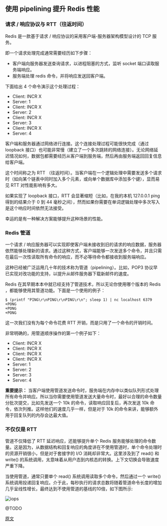 ## 使用 pipelining 提升 Redis 性能

### 请求 / 响应协议与 RTT（往返时间）

Redis 是一款基于请求 / 响应协议的采用客户端-服务器架构模型设计的 TCP 服务。

即一个请求处理完成通常需要经历如下步骤：

- 客户端向服务器发送查询请求，以进程阻塞的方式，监听 socket 端口读取服务端响应。
- 服务端处理 redis 命令，并将响应发送回客户端。

下面给出 4 个命令演示这个处理过程：

- Client: INCR X
- Server: 1
- Client: INCR X
- Server: 2
- Client: INCR X
- Server: 3
- Client: INCR X
- Server: 4

客户端和服务器通过网络进行连接。这个连接处理过程可能很快完成（通过 loopback 接口）也可能非常慢（建立了一个多次跳转的网络连接）。无论网络延迟情况如何，数据包都需要经历从客户端到服务端，然后再由服务端返回回复信息给客户端。

这个时间称之为 RTT （往返时间）。当客户端在一个逻辑处理中需要发送多个请求时（如向某个链表中同时加入多个元素，或向单个数据库中添加多个键），显而易见 RTT 对性能影响有多大。

如果实现了 loopback 接口，RTT 会显著缩短（比如，在我的本机 127.0.0.1 ping 得到的结果介于 0 到 44 毫秒之间），然而如果你需要在单词逻辑处理中多次写入是这个响应时间依然无法接受。

幸运的是有一种解决方案能够提升这种场景的性能。

### Redis 管道

一个请求 / 响应服务器可以实现即使客户端未接收到旧的请求的响应数据，服务器依然能够处理新的请求。通过这种方式，客户端能够一次发送多个命令，并且只需在最后一次性读取所有命令的响应，而不必等待命令都接收到服务端响应。

这种已经被广泛运用几十年的技术称为管道（pipelining）。比如，POP3 协议早已实现对改功能的支持，以提升从邮件服务器下载新邮件的速度。

Redis 在其早期本本中就已经支持了管道技术，所以无论你使用哪个版本的 Redis ，都能够使用其管道功能。下面是一个使用的例子：

```shell
$ (printf "PING\r\nPING\r\nPING\r\n"; sleep 1) | nc localhost 6379
+PONG
+PONG
+PONG
```

这一次我们没有为每个命令花费 RTT 开销，而是只用了一个命令的开销时间。

非常明确的，用管道顺序操作的第一个例子如下：
- Client: INCR X
- Client: INCR X
- Client: INCR X
- Client: INCR X
- Server: 1
- Server: 2
- Server: 3
- Server: 4

**重要提示：** 当客户端使用管道发送命令时，服务端在内存中以类似队列形式处理所有命令并响应。所以当你需要使用管道发送大量命令时，最好以合理的命令数量分批次提交，比如先发送一个 10k 的命令，读取响应回复后，再次发送 10k 命令，依次列推。这样他们的速度几乎一样，但是对于 10k 的命令来讲，能够额外用于回复队列的内存会达最大值。

### 不仅仅是 RTT

管道不仅降低了 RTT 延迟响应，还能够提升单个 Redis 服务能够处理的命令数量。这是因为，从数据结构和回复响应的角度讲在不使用管道时，单个命令处理时的资源开销很小，但是对于套接字的 I/O 消耗却非常大。这里涉及到了 read() 和 write() 的系统调用，太意味着从用户态到内核态的转换。上下文切换会导致速度严重下降。

当使用管道，通常只要单个 read() 系统调用读取多个命令，然后通过一个 write() 系统调用投递回复响应。介于此，每秒执行的请求总数将随着管道命令长度的增加几乎呈线性增长，最终达到不使用管道的基线的10倍，如下图所示:

![iops](https://redis.io/images/redisdoc/pipeline_iops.png)

@TODO 

[原文](https://redis.io/topics/pipelining)
